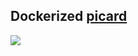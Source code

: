 ## Dockerized  [picard](http://broadinstitute.github.io/picard/)

[![](https://badge.imagelayers.io/alexcoppe/picard:latest.svg)](https://imagelayers.io/?images=alexcoppe/picard:latest 'Get your own badge on imagelayers.io')
